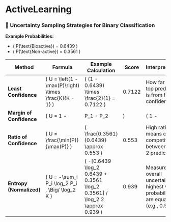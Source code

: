 # ActiveLearning

### 🧪 Uncertainty Sampling Strategies for Binary Classification

**Example Probabilities:**

- \( P(\text{Bioactive}) = 0.6439 \)
- \( P(\text{Non-active}) = 0.3561 \)

| **Method**               | **Formula**                                                                                      | **Example Calculation**                                                                                 | **Score** | **Interpretation**                                                                   |
|--------------------------|---------------------------------------------------------------------------------------------------|----------------------------------------------------------------------------------------------------------|-----------|----------------------------------------------------------------------------------------|
| **Least Confidence**     | \( U = \left(1 - \max(P)\right) \times \frac{K}{K - 1} \)                                         | \( (1 - 0.6439) \times \frac{2}{1} = 0.7122 \)                                                           | 0.7122    | How far the top prediction is from full confidence                                   |
| **Margin of Confidence** | \( U = 1 - |P_1 - P_2| \)                                                                         | \( 1 - |0.6439 - 0.3561| = 0.7122 \)                                                                     | 0.7122    | High score when predictions are close in confidence                                  |
| **Ratio of Confidence**  | \( U = \frac{\min(P)}{\max(P)} \)                                                                | \( \frac{0.3561}{0.6439} \approx 0.553 \)                                                                | 0.553     | High ratio means close competition between top 2 predictions                         |
| **Entropy (Normalized)** | \( U = -\sum_i P_i \log_2 P_i \, \Big/ \log_2 K \)                                               | \( -[0.6439 \log_2 0.6439 + 0.3561 \log_2 0.3561] / \log_2 2 \approx 0.939 \)                           | 0.939     | Measures overall uncertainty; highest when probabilities are equal (e.g., 0.5/0.5)   |
